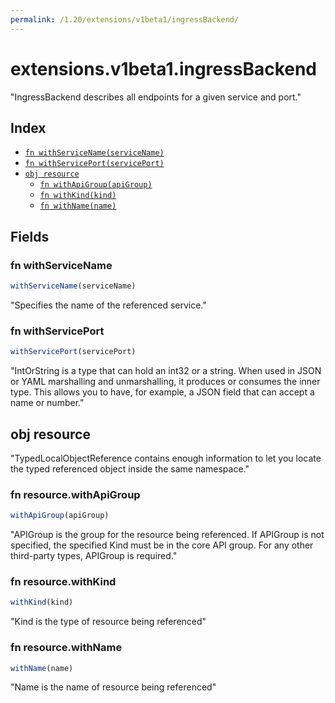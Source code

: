```yaml
---
permalink: /1.20/extensions/v1beta1/ingressBackend/
---
```


# extensions.v1beta1.ingressBackend

"IngressBackend describes all endpoints for a given service and port."

## Index

* [`fn withServiceName(serviceName)`](#fn-withservicename)
* [`fn withServicePort(servicePort)`](#fn-withserviceport)
* [`obj resource`](#obj-resource)
  * [`fn withApiGroup(apiGroup)`](#fn-resourcewithapigroup)
  * [`fn withKind(kind)`](#fn-resourcewithkind)
  * [`fn withName(name)`](#fn-resourcewithname)

## Fields

### fn withServiceName

```ts
withServiceName(serviceName)
```

"Specifies the name of the referenced service."

### fn withServicePort

```ts
withServicePort(servicePort)
```

"IntOrString is a type that can hold an int32 or a string.  When used in JSON or YAML marshalling and unmarshalling, it produces or consumes the inner type.  This allows you to have, for example, a JSON field that can accept a name or number."

## obj resource

"TypedLocalObjectReference contains enough information to let you locate the typed referenced object inside the same namespace."

### fn resource.withApiGroup

```ts
withApiGroup(apiGroup)
```

"APIGroup is the group for the resource being referenced. If APIGroup is not specified, the specified Kind must be in the core API group. For any other third-party types, APIGroup is required."

### fn resource.withKind

```ts
withKind(kind)
```

"Kind is the type of resource being referenced"

### fn resource.withName

```ts
withName(name)
```

"Name is the name of resource being referenced"